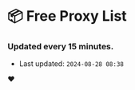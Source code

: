 # :package: Free Proxy List
### Updated every 15 minutes.

- Last updated: `2024-08-28 08:38`

:heart:
